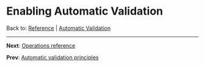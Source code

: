 # Enabling Automatic Validation
Back to: [Reference](README.md) | [Automatic Validation](vld-index.md)

---
**Next**: [Operations reference](vld-operations.md)

**Prev**: [Automatic validation principles](vld-principles.md)

